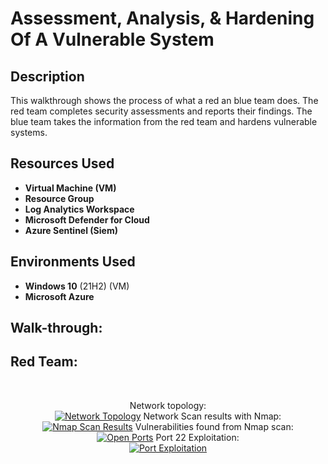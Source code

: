 <h1>Assessment, Analysis, & Hardening Of A Vulnerable System</h1>

<h2>Description</h2>
This walkthrough shows the process of what a red an blue team does. The red team completes security assessments and reports their findings. The blue team takes the information from the red team and hardens vulnerable systems.
<br />


<h2>Resources Used</h2>

- <b>Virtual Machine (VM)</b> 
- <b>Resource Group</b>
- <b>Log Analytics Workspace</b>
- <b>Microsoft Defender for Cloud</b>
- <b>Azure Sentinel (Siem)</b>

<h2>Environments Used </h2>

- <b>Windows 10</b> (21H2) (VM)
- <b>Microsoft Azure</b> 

<h2>Walk-through:</h2>
<h2>Red Team:</h2>
<br>
<p align="center">
Network topology:<br/>
<a href="https://imgur.com/bScCZjs"><img src="https://i.imgur.com/bScCZjs.png" title="Network Topology" /></a>
Network Scan results with Nmap:<br/>
<a href="https://imgur.com/p0rSoa1"><img src="https://i.imgur.com/p0rSoa1.png" title="Nmap Scan Results" /></a>
Vulnerabilities found from Nmap scan:<br/>
<a href="https://imgur.com/ky4Th0o"><img src="https://i.imgur.com/ky4Th0o.png" title="Open Ports" /></a>
Port 22 Exploitation:<br/>
<a href="https://imgur.com/GsRZHt7"><img src="https://i.imgur.com/GsRZHt7.png" title="Port Exploitation" /></a>
